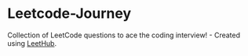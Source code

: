 # Leetcode-Journey
Collection of LeetCode questions to ace the coding interview! - Created using [LeetHub](https://github.com/QasimWani/LeetHub).
